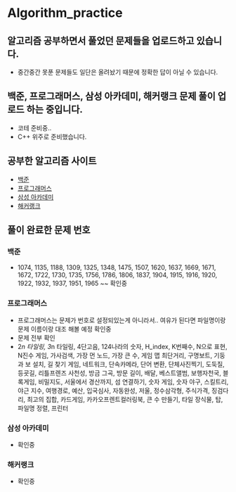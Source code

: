 # Algorithm_practice

## 알고리즘 공부하면서 풀었던 문제들을 업로드하고 있습니다.

 - 중간중간 못푼 문제들도 일단은 올려놨기 때문에 정확한 답이 아닐 수 있습니다. 

## 백준, 프로그래머스, 삼성 아카데미, 해커랭크 문제 풀이 업로드 하는 중입니다. 
 - 코테 준비중..
 - C++ 위주로 준비했습니다. 
 

## 공부한 알고리즘 사이트 
  - [백준](https://www.acmicpc.net)  
  - [프로그래머스](https://programmers.co.kr/learn/challenges)  
  - [삼성 아카데미](https://swexpertacademy.com/main/main.do)  
  - [해커랭크](https://www.hackerrank.com/)  

## 풀이 완료한 문제 번호 
### 백준
 - 1074, 1135, 1188, 1309, 1325, 1348, 1475, 1507, 1620, 1637, 1669, 1671, 1672, 1722, 1730, 1735, 1756, 1786, 1806, 1837, 1904, 1915, 1916, 1920, 1922, 1932, 1937, 1951, 1965 ~~ 확인중
### 프로그래머스
  - 프로그래머스는 문제가 번호로 설정되있는게 아니라서.. 여유가 된다면 파일명이랑 문제 이름이랑 대조 해볼 예정 확인중
  - 문제 전부 확인 
  - 2*n 타일링, 3*n 타일링, 4단고음, 124나라의 숫자, H_index, K번째수, N으로 표현, N진수 게임, 가사검색, 가장 먼 노드, 가장 큰 수, 게임 맵 최단거리, 구명보트, 기둥과 보 설치, 길 찾기 게임, 네트워크, 단속카메라, 단어 변환, 단체사진찍기, 도둑질, 등굣길, 리틀프렌즈 사천성, 방금 그곡, 방문 길이, 배달, 베스트앨범, 보행자천국, 블록게임, 비밀지도, 서울에서 경산까지, 섬 연결하기, 숫자 게임, 숫자 야구, 스킬트리, 야근 지수, 여행경로, 예산, 입국심사, 자동완성, 저울, 정수삼각형, 주식가격, 징검다리, 최고의 집합, 카드게임, 카카오프렌트컬러링북, 큰 수 만들기, 타일 장식물, 탑, 파일명 정렬, 프린터
### 삼성 아카데미
  - 확인중
### 해커랭크
  - 확인중
